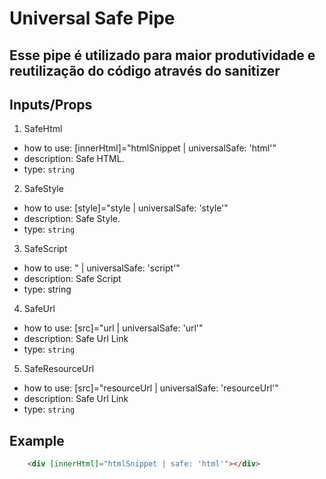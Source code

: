 # Universal Safe Pipe

## Esse pipe é utilizado para maior produtividade e reutilização do código através do sanitizer


## Inputs/Props

1. SafeHtml
  - how to use:  [innerHtml]="htmlSnippet | universalSafe: 'html'"
  - description: Safe HTML.
  - type: `string`

2.  SafeStyle
  - how to use:  [style]="style | universalSafe: 'style'"
  - description: Safe Style.
  - type: `string`

3.  SafeScript
  - how to use:  " | universalSafe: 'script'"
  - description: Safe Script
  - type: string

4.  SafeUrl
  - how to use:  [src]="url | universalSafe: 'url'"
  - description: Safe Url Link
  - type: `string`

5.  SafeResourceUrl
  - how to use:  [src]="resourceUrl | universalSafe: 'resourceUrl'"
  - description: Safe Url Link
  - type: `string`

## Example

```html
    <div [innerHtml]="htmlSnippet | safe: 'html'"></div>
```
